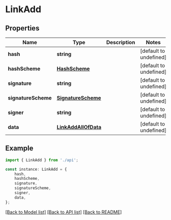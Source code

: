 # LinkAdd


## Properties

Name | Type | Description | Notes
------------ | ------------- | ------------- | -------------
**hash** | **string** |  | [default to undefined]
**hashScheme** | [**HashScheme**](HashScheme.md) |  | [default to undefined]
**signature** | **string** |  | [default to undefined]
**signatureScheme** | [**SignatureScheme**](SignatureScheme.md) |  | [default to undefined]
**signer** | **string** |  | [default to undefined]
**data** | [**LinkAddAllOfData**](LinkAddAllOfData.md) |  | [default to undefined]

## Example

```typescript
import { LinkAdd } from './api';

const instance: LinkAdd = {
    hash,
    hashScheme,
    signature,
    signatureScheme,
    signer,
    data,
};
```

[[Back to Model list]](../README.md#documentation-for-models) [[Back to API list]](../README.md#documentation-for-api-endpoints) [[Back to README]](../README.md)
